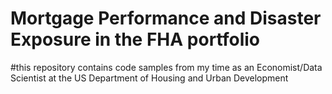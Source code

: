 # Mortgage Performance and Disaster Exposure in the FHA portfolio

#this repository contains code samples from my time as an Economist/Data Scientist at the US Department of Housing and Urban Development
